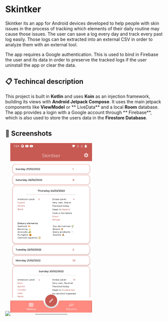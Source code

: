 # Skintker

Skintker its an app for Android devices developed to help people with skin issues in the process of
tracking which elements of their daily routine may cause those issues. The user can save a log every
day and track every past log easily. Those logs can be extracted into an external CSV in order to
analyze them with an external tool.

The app requires a Google authentication. This is used to bind in Firebase the user and its data in
order to preserve the tracked logs if the user uninstall the app or clear the data.

## :clipboard: Techincal description

This project is built in **Kotlin** and uses **Koin** as an injection framework, building its views
with **Android Jetpack Compose**. It uses the main jetpack components like **ViewModel** or **
LiveData** and a local **Room** database. The app provides a login with a Google account through **
Firebase**, which is also used to store the users data in the **Firestore Database**.

## :iphone: Screenshots

<img src="/results/questions.gif" width="260"><img src="/results/home_history.jpg" width="260">


